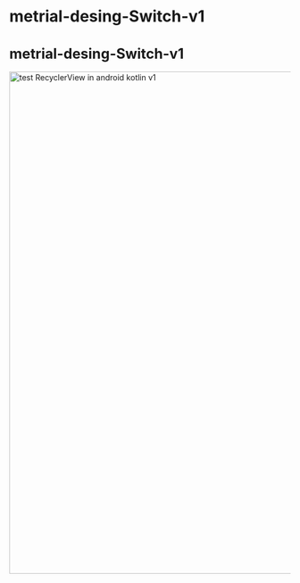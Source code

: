 # metrial-desing-Switch-v1
<h1 style="font-size:25px">metrial-desing-Switch-v1</h1>
<img src="vie001.gif" alt="test RecyclerView in android kotlin v1" title="RecyclerView" widht="500px" height="900px">
